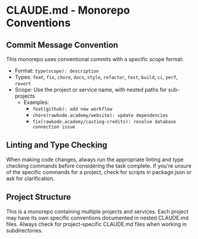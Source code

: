 # CLAUDE.md - Monorepo Conventions

## Commit Message Convention

This monorepo uses conventional commits with a specific scope format:

- Format: `type(scope): description`
- Types: `feat`, `fix`, `chore`, `docs`, `style`, `refactor`, `test`, `build`, `ci`, `perf`, `revert`
- Scope: Use the project or service name, with nested paths for sub-projects
  - Examples:
    - `feat(github): add new workflow`
    - `chore(rawkode.academy/website): update dependencies`
    - `fix(rawkode.academy/casting-credits): resolve database connection issue`

## Linting and Type Checking

When making code changes, always run the appropriate linting and type checking commands before considering the task complete. If you're unsure of the specific commands for a project, check for scripts in package.json or ask for clarification.

## Project Structure

This is a monorepo containing multiple projects and services. Each project may have its own specific conventions documented in nested CLAUDE.md files. Always check for project-specific CLAUDE.md files when working in subdirectories.